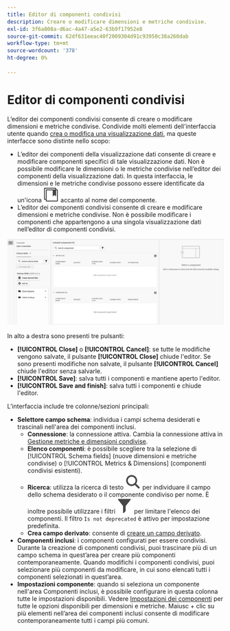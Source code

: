 ```yaml
---
title: Editor di componenti condivisi
description: Creare o modificare dimensioni e metriche condivise.
exl-id: 3f6a808a-d6ac-4a47-a5e2-63b9f17952e8
source-git-commit: 62df631eeac40f2009304d91c93950c38a260dab
workflow-type: tm+mt
source-wordcount: '378'
ht-degree: 0%

---
```


# Editor di componenti condivisi

L’editor dei componenti condivisi consente di creare o modificare dimensioni e metriche condivise. Condivide molti elementi dell&#39;interfaccia utente quando [crea o modifica una visualizzazione dati](/help/data-views/create-dataview.md), ma queste interfacce sono distinte nello scopo:

* L’editor dei componenti della visualizzazione dati consente di creare e modificare componenti specifici di tale visualizzazione dati. Non è possibile modificare le dimensioni o le metriche condivise nell’editor dei componenti della visualizzazione dati. In questa interfaccia, le dimensioni e le metriche condivise possono essere identificate da un&#39;icona ![Componente condiviso](/help/assets/icons/CCLibrary.svg) accanto al nome del componente.
* L’editor dei componenti condivisi consente di creare e modificare dimensioni e metriche condivise. Non è possibile modificare i componenti che appartengono a una singola visualizzazione dati nell’editor di componenti condivisi.

![Schermata dell&#39;editor componenti](assets/component-editor.png)

In alto a destra sono presenti tre pulsanti:

* **[!UICONTROL Close]** o **[!UICONTROL Cancel]**: se tutte le modifiche vengono salvate, il pulsante **[!UICONTROL Close]** chiude l&#39;editor. Se sono presenti modifiche non salvate, il pulsante **[!UICONTROL Cancel]** chiude l&#39;editor senza salvarle.
* **[!UICONTROL Save]**: salva tutti i componenti e mantiene aperto l&#39;editor.
* **[!UICONTROL Save and finish]**: salva tutti i componenti e chiude l&#39;editor.

L’interfaccia include tre colonne/sezioni principali:

* **Selettore campo schema**: individua i campi schema desiderati e trascinali nell&#39;area dei componenti inclusi.
   * **Connessione**: la connessione attiva. Cambia la connessione attiva in [Gestione metriche e dimensioni condivise](smd-overview.md).
   * **Elenco componenti**: è possibile scegliere tra la selezione di [!UICONTROL Schema fields] (nuove dimensioni e metriche condivise) o [!UICONTROL Metrics & Dimensions] (componenti condivisi esistenti).
   * **Ricerca**: utilizza la ricerca di testo ![icona di ricerca](/help/assets/icons/Search.svg) per individuare il campo dello schema desiderato o il componente condiviso per nome. È inoltre possibile utilizzare i filtri ![icona filtro](/help/assets/icons/Filter.svg) per limitare l&#39;elenco dei componenti. Il filtro `Is not deprecated` è attivo per impostazione predefinita.
   * **Crea campo derivato**: consente di [creare un campo derivato](/help/data-views/derived-fields/derived-fields.md).
* **Componenti inclusi**: i componenti configurati per essere condivisi. Durante la creazione di componenti condivisi, puoi trascinare più di un campo schema in quest’area per creare più componenti contemporaneamente. Quando modifichi i componenti condivisi, puoi selezionare più componenti da modificare, in cui sono elencati tutti i componenti selezionati in quest’area.
* **Impostazioni componente**: quando si seleziona un componente nell&#39;area Componenti inclusi, è possibile configurare in questa colonna tutte le impostazioni disponibili. Vedere [Impostazioni dei componenti](/help/data-views/component-settings/overview.md) per tutte le opzioni disponibili per dimensioni e metriche. Maiusc + clic su più elementi nell’area dei componenti inclusi consente di modificare contemporaneamente tutti i campi più comuni.
